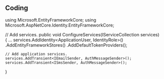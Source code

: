 ## Coding
using Microsoft.EntityFrameworkCore;
using Microsoft.AspNetCore.Identity.EntityFrameworkCore;


// Add services. 
public void ConfigureServices(IServiceCollection services)
{
    ...
    services.AddIdentity<ApplicationUser, IdentityRole>()
        .AddEntityFrameworkStores<ApplicationDbContext>()
        .AddDefaultTokenProviders();

    // Add application services.
    services.AddTransient<IEmailSender, AuthMessageSender>();
    services.AddTransient<ISmsSender, AuthMessageSender>();
}





